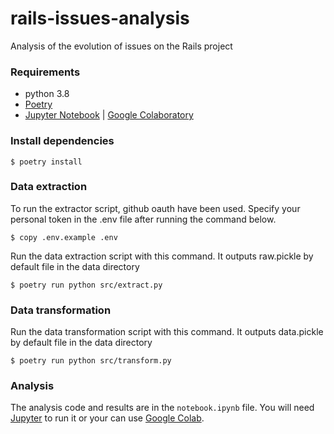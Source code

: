 # rails-issues-analysis
Analysis of the evolution of issues on the Rails project

### Requirements
- python 3.8
- [Poetry](https://python-poetry.org/)
- [Jupyter Notebook](https://jupyter.org/) | [Google Colaboratory](https://colab.research.google.com/)

### Install dependencies
```shell
$ poetry install
```

### Data extraction

To run the extractor script, github oauth have been used.
Specify your personal token in the .env file after running the command below.
```shell
$ copy .env.example .env
```

Run the data extraction script with this command.
It outputs raw.pickle by default file in the data directory
```shell
$ poetry run python src/extract.py
```

### Data transformation

Run the data transformation script with this command.
It outputs data.pickle by default file in the data directory
```shell
$ poetry run python src/transform.py
```

### Analysis
The analysis code and results are in the `notebook.ipynb` file.
You will need [Jupyter](https://jupyter.org/) to run it or your can use [Google Colab](https://colab.research.google.com/).